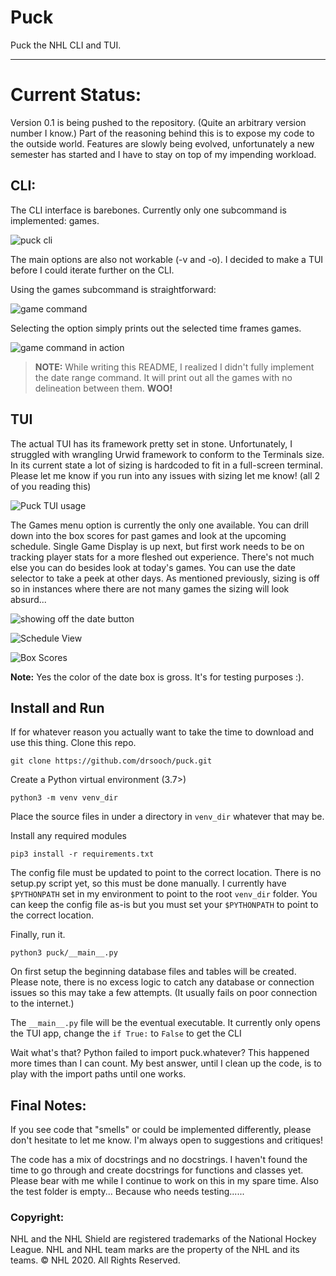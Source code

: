 # Puck
Puck the NHL CLI and TUI.
***
# Current Status:
Version 0.1 is being pushed to the repository. (Quite an arbitrary version number I know.)
Part of the reasoning behind this is to expose my code to the outside world.
Features are slowly being evolved, unfortunately a new semester has started and I have to
stay on top of my impending workload.

## CLI:
The CLI interface is barebones. Currently only one subcommand is implemented: games.

![puck cli](imgs/PuckCLIusage.png)

The main options are also not workable (-v and -o). I decided to make a TUI before I could
iterate further on the CLI.

Using the games subcommand is straightforward:

![game command](imgs/PuckCLIgames.png)

Selecting the option simply prints out the selected time frames games.

![game command in action](imgs/PuckCLIgamesquery.png)

> **NOTE:** While writing this README, I realized I didn't fully implement the date range command.
> It will print out all the games with no delineation between them. **WOO!**


## TUI
The actual TUI has its framework pretty set in stone. Unfortunately, I struggled with
wrangling Urwid framework to conform to the Terminals size. In its current state a lot of
sizing is hardcoded to fit in a full-screen terminal. Please let me know if you run into any
issues with sizing let me know! (all 2 of you reading this)

![Puck TUI usage](imgs/PuckTUImain.png)

The Games menu option is currently the only one available. You can drill down into the box scores for past games and look at the
upcoming schedule. Single Game Display is up next, but first work needs to be on tracking player stats for a more
fleshed out experience.
There's not much else you can do besides look at today's games. You can use the date selector to take a peek at other days.
As mentioned previously, sizing is off so in instances where there are not many games the sizing will look absurd...

![showing off the date button](imgs/PuckTUIdate.png)

![Schedule View](imgs/PuckTUIschedule.png)

![Box Scores](imgs/PuckTUIboxscore.png)

**Note:** Yes the color of the date box is gross. It's for testing purposes :).

## Install and Run

If for whatever reason you actually want to take the time to download and use this thing. Clone this repo.

`git clone https://github.com/drsooch/puck.git`

Create a Python virtual environment (3.7>)

`python3 -m venv venv_dir`

Place the source files in under a directory in `venv_dir` whatever that may be.

Install any required modules

`pip3 install -r requirements.txt`

The config file must be updated to point to the correct location. There is no setup.py script yet, so this must be done
manually. I currently have `$PYTHONPATH` set in my environment to point to the root `venv_dir` folder.
You can keep the config file as-is but you must set your `$PYTHONPATH` to point to the correct location.

Finally, run it.

`python3 puck/__main__.py`

On first setup the beginning database files and tables will be created. Please note, there is no excess logic to catch any database or connection issues
so this may take a few attempts. (It usually fails on poor connection to the internet.)

The `__main__.py` file will be the eventual executable. It currently only
opens the TUI app, change the `if True:` to `False` to get the CLI

Wait what's that? Python failed to import puck.whatever?
This happened more times than I can count. My best answer, until I clean up the code,
is to play with the import paths until one works.

## Final Notes:

If you see code that "smells" or could be implemented differently, please don't hesitate to let me know.
I'm always open to suggestions and critiques!

The code has a mix of docstrings and no docstrings. I haven't found the time to go through and create docstrings
for functions and classes yet. Please bear with me while I continue to work on this in my spare time.
Also the test folder is empty... Because who needs testing......

### Copyright:
NHL and the NHL Shield are registered trademarks of the National Hockey League. NHL and NHL team marks are the property of the NHL and its teams. © NHL 2020. All Rights Reserved.